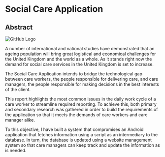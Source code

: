 # Social Care Application

## Abstract

![GitHub Logo](https://www.dropbox.com/s/430nke8yqrdj2u7/final_logo.png?dl=0)

A number of international and national studies have demonstrated that an ageing population will bring great logistical and economical challenges for the United Kingdom and the world as a whole. As it stands right now the demand for social care services in the United Kingdom is set to increase.

The Social Care Application intends to bridge the technological gap between care workers, the people responsible for delivering care, and care managers, the people responsible for making decisions in the best interests of the client.

This report highlights the most common issues in the daily work cycle of a care worker to streamline required reporting. To achieve this, both primary and secondary research was gathered in order to build the requirements of the application so that it meets the demands of care workers and care manager alike.

To this objective, I have built a system that compromises an Android application that fetches information using a script as an intermediary to the database. In turn, the database is updated using a website management system so that care managers can keep track and update the information as is needed.





